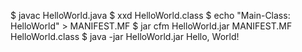 $ javac HelloWorld.java
$ xxd HelloWorld.class
$ echo "Main-Class: HelloWorld" > MANIFEST.MF
$ jar cfm HelloWorld.jar MANIFEST.MF HelloWorld.class
$ java -jar HelloWorld.jar
Hello, World!
